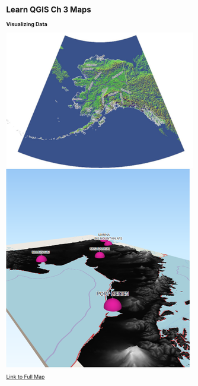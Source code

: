 ## Learn QGIS Ch 3 Maps

**Visualizing Data** 

<img src="../images/ch4_thum1.JPG?raw=true"/>  

<img src="../images/3dmap.png?raw=true"/>  

[Link to Full Map](http://example.com)
